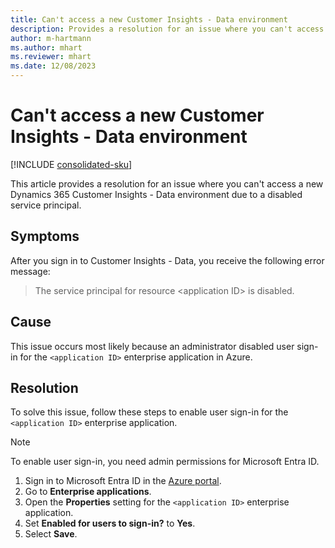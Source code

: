 ```yaml
---
title: Can't access a new Customer Insights - Data environment
description: Provides a resolution for an issue where you can't access a new Dynamics 365 Customer Insights - Data environment due to disabled user sign-in.
author: m-hartmann
ms.author: mhart
ms.reviewer: mhart
ms.date: 12/08/2023
---
```

# Can't access a new Customer Insights - Data environment

[!INCLUDE [consolidated-sku](../../includes/consolidated-sku.md)]

This article provides a resolution for an issue where you can't access a new Dynamics 365 Customer Insights - Data environment due to a disabled service principal.

## Symptoms

After you sign in to Customer Insights - Data, you receive the following error message:

> The service principal for resource \<application ID> is disabled.

## Cause

This issue occurs most likely because an administrator disabled user sign-in for the `<application ID>` enterprise application in Azure.

## Resolution

To solve this issue, follow these steps to enable user sign-in for the `<application ID>` enterprise application.

> [!NOTE]
> To enable user sign-in, you need admin permissions for Microsoft Entra ID.

1. Sign in to Microsoft Entra ID in the [Azure portal](https://portal.azure.com/).
1. Go to **Enterprise applications**.
1. Open the **Properties** setting for the `<application ID>` enterprise application.
1. Set **Enabled for users to sign-in?** to **Yes**.
1. Select **Save**.
